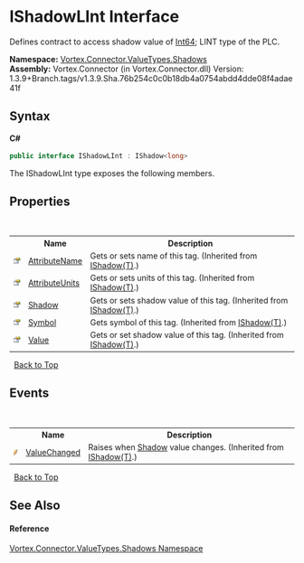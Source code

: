 # IShadowLInt Interface
 

Defines contract to access shadow value of <a href="https://docs.microsoft.com/dotnet/api/system.int64" target="_blank">Int64</a>; LINT type of the PLC.

**Namespace:**&nbsp;<a href="N_Vortex_Connector_ValueTypes_Shadows.md">Vortex.Connector.ValueTypes.Shadows</a><br />**Assembly:**&nbsp;Vortex.Connector (in Vortex.Connector.dll) Version: 1.3.9+Branch.tags/v1.3.9.Sha.76b254c0c0b18db4a0754abdd4dde08f4adae41f

## Syntax

**C#**<br />
``` C#
public interface IShadowLInt : IShadow<long>
```

The IShadowLInt type exposes the following members.


## Properties
&nbsp;<table><tr><th></th><th>Name</th><th>Description</th></tr><tr><td>![Public property](media/pubproperty.gif "Public property")</td><td><a href="P_Vortex_Connector_ValueTypes_Shadows_IShadow_1_AttributeName.md">AttributeName</a></td><td>
Gets or sets name of this tag.
 (Inherited from <a href="T_Vortex_Connector_ValueTypes_Shadows_IShadow_1.md">IShadow(T)</a>.)</td></tr><tr><td>![Public property](media/pubproperty.gif "Public property")</td><td><a href="P_Vortex_Connector_ValueTypes_Shadows_IShadow_1_AttributeUnits.md">AttributeUnits</a></td><td>
Gets or sets units of this tag.
 (Inherited from <a href="T_Vortex_Connector_ValueTypes_Shadows_IShadow_1.md">IShadow(T)</a>.)</td></tr><tr><td>![Public property](media/pubproperty.gif "Public property")</td><td><a href="P_Vortex_Connector_ValueTypes_Shadows_IShadow_1_Shadow.md">Shadow</a></td><td>
Gets or sets shadow value of this tag.
 (Inherited from <a href="T_Vortex_Connector_ValueTypes_Shadows_IShadow_1.md">IShadow(T)</a>.)</td></tr><tr><td>![Public property](media/pubproperty.gif "Public property")</td><td><a href="P_Vortex_Connector_ValueTypes_Shadows_IShadow_1_Symbol.md">Symbol</a></td><td>
Gets symbol of this tag.
 (Inherited from <a href="T_Vortex_Connector_ValueTypes_Shadows_IShadow_1.md">IShadow(T)</a>.)</td></tr><tr><td>![Public property](media/pubproperty.gif "Public property")</td><td><a href="P_Vortex_Connector_ValueTypes_Shadows_IShadow_1_Value.md">Value</a></td><td>
Gets or set shadow value of this tag.
 (Inherited from <a href="T_Vortex_Connector_ValueTypes_Shadows_IShadow_1.md">IShadow(T)</a>.)</td></tr></table>&nbsp;
<a href="#ishadowlint-interface">Back to Top</a>

## Events
&nbsp;<table><tr><th></th><th>Name</th><th>Description</th></tr><tr><td>![Public event](media/pubevent.gif "Public event")</td><td><a href="E_Vortex_Connector_ValueTypes_Shadows_IShadow_1_ValueChanged.md">ValueChanged</a></td><td>
Raises when <a href="P_Vortex_Connector_ValueTypes_Shadows_IShadow_1_Shadow.md">Shadow</a> value changes.
 (Inherited from <a href="T_Vortex_Connector_ValueTypes_Shadows_IShadow_1.md">IShadow(T)</a>.)</td></tr></table>&nbsp;
<a href="#ishadowlint-interface">Back to Top</a>

## See Also


#### Reference
<a href="N_Vortex_Connector_ValueTypes_Shadows.md">Vortex.Connector.ValueTypes.Shadows Namespace</a><br />